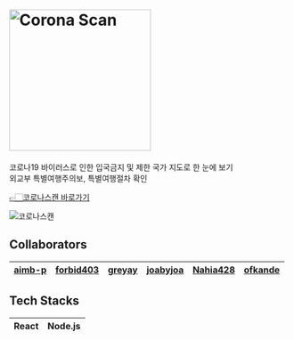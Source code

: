 # [<img width="254" alt="Corona Scan" src="https://user-images.githubusercontent.com/50170375/79332204-5bf6ba80-7f57-11ea-89e6-79a28e9aa6a3.png">](http://www.coronascan.co.kr/)

코로나19 바이러스로 인한 입국금지 및 제한 국가 지도로 한 눈에 보기  
외교부 특별여행주의보, 특별여행절차 확인

[👉🏻코로나스캔 바로가기](http://www.coronascan.co.kr/)

![코로나스캔](https://user-images.githubusercontent.com/50170375/79334723-ca3d7c00-7f5b-11ea-8e30-a465bb24bd8f.png)


## Collaborators

| [aimb-p](https://github.com/aimb-p) | [forbid403](https://github.com/forbid403) | [greyay](https://github.com/greyay) | [joabyjoa](https://github.com/joabyjoa) | [Nahia428](https://github.com/Nahia428) | [ofkande](https://github.com/ofkande) |
| :---------------------------------: | :---------------------------------------: | :---------------------------------: | --------------------------------------- | --------------------------------------- | ------------------------------------- |


## Tech Stacks

| React | Node.js |
| :---: | :-----: |

